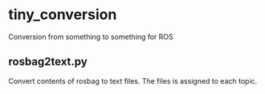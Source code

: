 tiny_conversion
====
Conversion from something to something for ROS

## rosbag2text.py
Convert contents of rosbag to text files.
The files is assigned to each topic.
